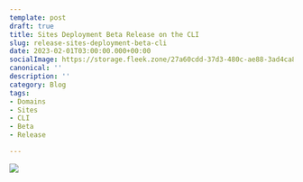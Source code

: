 ```yaml
---
template: post
draft: true
title: Sites Deployment Beta Release on the CLI
slug: release-sites-deployment-beta-cli
date: 2023-02-01T03:00:00.000+00:00
socialImage: https://storage.fleek.zone/27a60cdd-37d3-480c-ae88-3ad4ca886b13-bucket/imgs/cli-sites.png
canonical: ''
description: ''
category: Blog
tags:
- Domains
- Sites
- CLI
- Beta
- Release

---
```

![](https://storage.fleek.zone/27a60cdd-37d3-480c-ae88-3ad4ca886b13-bucket/imgs/cli-sites.png)